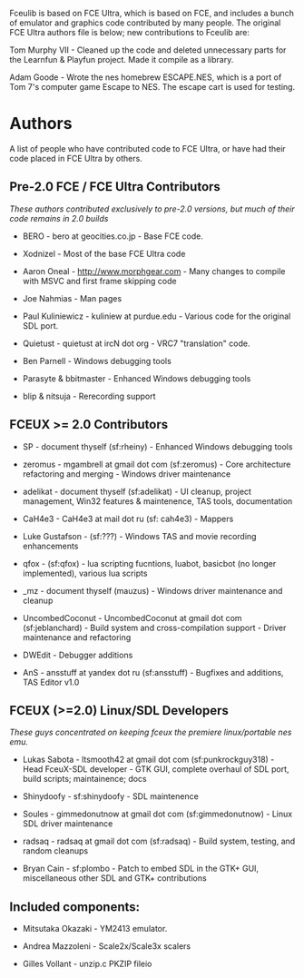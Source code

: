 Fceulib is based on FCE Ultra, which is based on FCE, and includes a
bunch of emulator and graphics code contributed by many people. The
original FCE Ultra authors file is below; new contributions to Fceulib are:

  Tom Murphy VII - Cleaned up the code and deleted unnecessary parts for
    the Learnfun & Playfun project. Made it compile as a library.

  Adam Goode - Wrote the nes homebrew ESCAPE.NES, which is a port of Tom 7's
    computer game Escape to NES. The escape cart is used for testing.

Authors
=======

A list of people who have contributed code to FCE Ultra, or have had their code 
placed in FCE Ultra by others.

Pre-2.0 FCE / FCE Ultra Contributors
------------------------------------
_These authors contributed exclusively to pre-2.0 versions, 
but much of their code remains in 2.0 builds_

* BERO - bero at geocities.co.jp - Base FCE code.

* Xodnizel - Most of the base FCE Ultra code

* Aaron Oneal - http://www.morphgear.com - Many changes to compile with MSVC and first frame skipping code

* Joe Nahmias - Man pages

* Paul Kuliniewicz - kuliniew at purdue.edu - Various code for the original SDL port.

* Quietust - quietust at ircN dot org - VRC7 "translation" code.

* Ben Parnell - Windows debugging tools 

* Parasyte & bbitmaster - Enhanced Windows debugging tools

* blip & nitsuja - Rerecording support

FCEUX >= 2.0 Contributors
-------------------------
* SP - document thyself (sf:rheiny) - Enhanced Windows debugging tools

* zeromus - mgambrell at gmail dot com (sf:zeromus) - Core architecture refactoring and merging - Windows driver maintenance

* adelikat - document thyself (sf:adelikat) - UI cleanup, project management, Win32 features & maintenence, TAS tools, documentation

* CaH4e3 - CaH4e3 at mail dot ru (sf: cah4e3) - Mappers

* Luke Gustafson - (sf:???) - Windows TAS and movie recording enhancements

* qfox - (sf:qfox) - lua scripting fucntions, luabot, basicbot (no longer implemented), various lua scripts

* _mz - document thyself (mauzus) - Windows driver maintenance and cleanup

* UncombedCoconut - UncombedCoconut at gmail dot com (sf:jeblanchard) - Build system and cross-compilation support - Driver maintenance and refactoring

* DWEdit - Debugger additions

* AnS - ansstuff at yandex dot ru (sf:ansstuff) - Bugfixes and additions, TAS Editor v1.0

FCEUX (>=2.0) Linux/SDL Developers
----------------------------------
_These guys concentrated on keeping fceux the premiere linux/portable nes emu._

* Lukas Sabota - ltsmooth42 at gmail dot com (sf:punkrockguy318) - Head FceuX-SDL developer - GTK GUI, complete overhaul of SDL port, build scripts; maintainence; docs

* Shinydoofy - sf:shinydoofy - SDL maintenence

* Soules - gimmedonutnow at gmail dot com (sf:gimmedonutnow) - Linux SDL driver maintenance

* radsaq - radsaq at gmail dot com (sf:radsaq) - Build system, testing, and random cleanups

* Bryan Cain - sf:plombo - Patch to embed SDL in the GTK+ GUI, miscellaneous other SDL and GTK+ contributions

Included components:
--------------------
* Mitsutaka Okazaki - YM2413 emulator.

* Andrea Mazzoleni - Scale2x/Scale3x scalers

* Gilles Vollant - unzip.c PKZIP fileio
